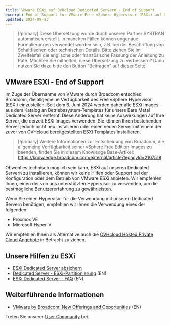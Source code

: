 ```yaml
---
title: VMware ESXi auf OVHcloud Dedicated Servern - End of Support
excerpt: End of Support für VMware Free vSphere Hypervisor (ESXi) auf Dedicated Servern bei OVHcloud
updated: 2024-09-13
---
```


> [!primary]
> Diese Übersetzung wurde durch unseren Partner SYSTRAN automatisch erstellt. In manchen Fällen können ungenaue Formulierungen verwendet worden sein, z.B. bei der Beschriftung von Schaltflächen oder technischen Details. Bitte ziehen Sie im Zweifelsfall die englische oder französische Fassung der Anleitung zu Rate. Möchten Sie mithelfen, diese Übersetzung zu verbessern? Dann nutzen Sie dazu bitte den Button "Beitragen" auf dieser Seite.
>

## VMware ESXi - End of Support

Im Zuge der Übernahme von VMware durch Broadcom entschied Broadcom, die allgemeine Verfügbarkeit des Free vSphere Hypervisor (ESXi) einzustellen. Seit dem 6. Juni 2024 werden daher alle ESXi Images aus dem Katalog an Betriebssystem-Templates für unsere Bare Metal Dedicated Server entfernt. Diese Änderung hat keine Auswirkungen auf Ihre Server, die derzeit ESXi Images verwenden. Sie können Ihren bestehenden Server jedoch nicht neu installieren oder einen neuen Server mit einem der zuvor von OVHcloud bereitgestellten ESXi Templates installieren.

> [!primary]
> Weitere Informationen zur Entscheidung von Broadcom, die allgemeine Verfügbarkeit seiner vSphere Free Edition Images zu beenden, finden Sie in diesem Knowledge Base-Artikel: <https://knowledge.broadcom.com/external/article?legacyId=2107518>.

Obwohl es technisch möglich sein kann, ESXi auf unseren Dedicated Servern zu installieren, können wir keine Hilfen oder Support bei der Konfiguration oder dem Betrieb von VMware ESXi anbieten. Wir empfehlen Ihnen, einen der von uns unterstützten Hypervisor zu verwenden, um die bestmögliche Benutzererfahrung zu gewährleisten.

Wenn Sie einen Hypervisor für die Verwendung mit unseren Dedicated Servern benötigen, empfehlen wir Ihnen die Verwendung eines der folgenden:

- Proxmox VE
- Microsoft Hyper-V

Wir empfehlen Ihnen als Alternative auch die [OVHcloud Hosted Private Cloud Angebote](/links/hosted-private-cloud/hosted-private-cloud) in Betracht zu ziehen.

## Unsere Hilfen zu ESXi

- [ESXi Dedicated Server absichern](/pages/bare_metal_cloud/dedicated_servers/esxi-hardening)
- [Dedicated Server - ESXi-Partitionierung](/pages/bare_metal_cloud/dedicated_servers/esxi-partitioning) (EN)
- [ESXi Dedicated Server - FAQ](https://help.ovhcloud.com/csm/en-gb-dedicated-servers-esxi-faq?id=kb_article_view&sysparm_article=KB0056381) (EN)

## Weiterführende Informationen

- [VMware by Broadcom: New Offerings and Opportunities](https://blog.ovhcloud.com/vmware-by-broadcom-new-offerings-and-opportunities-vcf/) (EN)

Treten Sie unserer [User Community](/links/community) bei.

